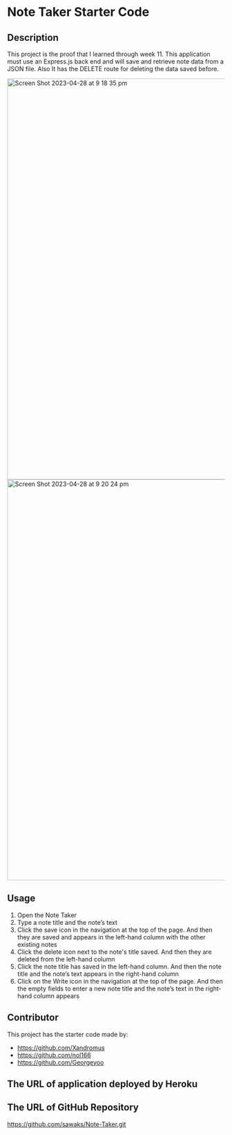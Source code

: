 # Note Taker Starter Code

## Description
This project is the proof that I learned through week 11. This application must use an Express.js back end and will save and retrieve note data from a JSON file. Also It has the DELETE route for deleting the data saved before.

<img width="928" alt="Screen Shot 2023-04-28 at 9 18 35 pm" src="https://user-images.githubusercontent.com/63826271/235135438-36a7d224-2ded-404c-8a43-5defa852d39a.png">

<img width="928" alt="Screen Shot 2023-04-28 at 9 20 24 pm" src="https://user-images.githubusercontent.com/63826271/235135529-4f16e137-3c87-4d3d-a17c-e73f52245b19.png">

## Usage
1. Open the Note Taker
2. Type a note title and the note’s text
3. Click the save icon in the navigation at the top of the page. And then they are saved and appears in the left-hand column with the other existing notes 
4. Click the delete icon next to the note's title saved. And then they are deleted from the left-hand column
5. Click the note title has saved in the left-hand column. And then the note title and the note’s text appears in the right-hand column
6. Click on the Write icon in the navigation at the top of the page. And then the empty fields to enter a new note title and the note’s text in the right-hand column appears

## Contributor 
This project has the starter code made by:
* https://github.com/Xandromus
* https://github.com/nol166
* https://github.com/Georgeyoo

## The URL of application deployed by Heroku 

## The URL of GitHub Repository
https://github.com/sawaks/Note-Taker.git
